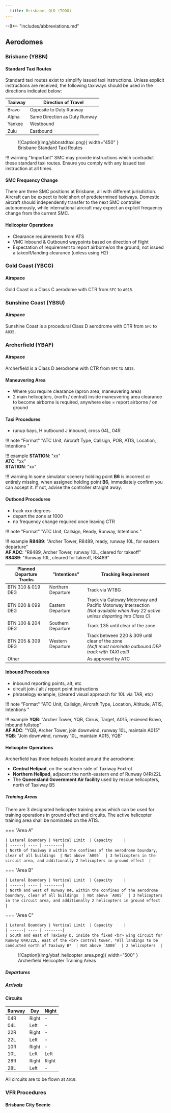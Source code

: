 ```yaml
---
  title: Brisbane, QLD (TODO)
---
```


--8<-- "includes/abbreviations.md"

## Aerodomes
### Brisbane (YBBN)
#### Standard Taxi Routes

Standard taxi routes exist to simplify issued taxi instructions. Unless explicit instructions are received, the following taxiways should be used in the directions indicated below:

| Taxiway | Direction of Travel |
| ------- | ------------------- |
| Bravo | Opposite to Duty Runway |
| Alpha | Same Direction as Duty Runway |
| Yankee | Westbound |
| Zulu | Eastbound |

<figure markdown>
![Caption](img/ybbnstdtaxi.png){ width="450" }
    <figcaption>Brisbane Standard Taxi Routes</figcaption>
</figure>

!!! warning "Important"
    SMC may provide instructions which contradict these standard taxi routes. Ensure you comply with any issued taxi instruction at all times.

#### SMC Frequency Change

There are three SMC positions at Brisbane, all with different jurisdiction. Aircraft can be expect to hold short of predetermined taxiways. Domestic aircraft should independently transfer to the next SMC controller autonomously, while international aircraft may expect an explicit frequency change from the current SMC.

#### Helicopter Operations
- Clearance requirements from ATS
- VMC Inbound & Outbound waypoints based on direction of flight
- Expectation of requirement to report airborne/on the ground, not issued a takeoff/landing clearance (unless using H2)

### Gold Coast (YBCG)
#### Airspace
Gold Coast is a Class C aerodome with CTR from `SFC` to `A015`.

### Sunshine Coast (YBSU)
#### Airspace
Sunshine Coast is a procedural Class D aerodrome with CTR from `SFC` to `A035`.

### Archerfield (YBAF)
#### Airspace
Archerfield is a Class D aerodrome with CTR from `SFC` to `A015`.

#### Maneuvering Area
- Where you require clearance (apron area, maneuvering area)
- 2 main helicopters, (north / central) inside maneuvering area clearance to become airborne is required, anywhere else = report airborne / on ground

#### Taxi Procedures
- runup bays, H outbound J inbound, cross 04L, 04R

!!! note "Format"
    "<span class='placeholder'>ATC Unit</span>, <span class='placeholder'>Aircraft Type, Callsign</span>, <span class='placeholder'>POB</span>, <span class='placeholder'>ATIS</span>,
    <span class='placeholder'>Location</span>, <span class='placeholder'>Intentions</span> "

!!! example
    **STATION**: "xx"  
    **ATC**: "xx"    
    **STATION**: "xx"  

!!! warning
    In some simulator scenery holding point **B6** is incorrect or entirely missing, when assigned holding point **B6**, immediately confirm you can accept it. If not, advise the controller straight away.

#### Outbond Procedures
- track xxx degrees
- depart the zone at 1000
- no frequency change required once leaving CTR

!!! note "Format"
    "<span class='placeholder'>ATC Unit</span>, <span class='placeholder'>Callsign</span>, <span class='placeholder'>Ready</span>, <span class='placeholder'>Runway</span>,
     <span class='placeholder'>Intentions</span> "  

!!! example
    **R8489**: "Archer Tower, R8489, ready, runway 10L, for eastern departure"  
    **AF ADC**: "R8489, Archer Tower, runway 10L, cleared for takeoff"      
    **R8489**: "Runway 10L, cleared for takeoff, R8489"  

| Planned Departure Tracks | "Intentions"   | Tracking Requirement | 
| ---------------      | ---------      | ----------           | 
| BTN 310 & 019 DEG    | Northern Departure | Track via WTBG | 
| BTN 020 & 099 DEG    | Eastern <br> Departure  | Track via Gateway Motorway and Pacific Motorway Intersection<br>*(Not available when Rwy 22 active unless departing into Class C)* | 
| BTN 100 & 204 DEG    | Southern Departure | Track 135 until clear of the zone |
| BTN 205 & 309 DEG    | Western Departure  | Track between 220 & 309 until clear of the zone<br>*(Acft must nominate outbound DEP track with TAXI call)* |
| Other                |                    | As approved by ATC

#### Inbound Procedures
- inbound reporting points, alt, etc
- circuit join / alt / report point instructions
- phraselogy example, (cleared visual approach for 10L via TAR, etc)

!!! note "Format"
    "<span class='placeholder'>ATC Unit</span>, <span class='placeholder'>Callsign, Aircraft Type</span>, <span class='placeholder'>Location</span>, <span class='placeholder'>Altitude</span>, <span class='placeholder'>ATIS</span>, <span class='placeholder'>Intentions</span> "  

!!! example
    **YQB**: "Archer Tower, YQB, Cirrus, Target, A015, recieved Bravo, inbound fullstop"  
    **AF ADC**: "YQB, Archer Tower, join downwind, runway 10L, maintain A015"      
    **YQB**: "Join downwind, runway 10L, maintain A015, YQB"  

#### Helicopter Operations

Archerfield has three helipads located around the aerodrome:

- **Central Helipad**, on the southern side of Taxiway Foxtrot
- **Northern Helipad**, adjacent the north-eastern end of Runway 04R/22L
- The **Queensland Government Air facility** used by rescue helicopters, north of Taxiway B5

##### Training Areas

There are 3 designated helicopter training areas which can be used for training operations in ground effect and circuits. The active helicopter training area shall be nominated on the ATIS.

=== "Area A"

    | Lateral Boundary | Vertical Limit  | Capacity     |
    | ------| ---- | --------|
    | North of Taxiway B within the confines of the aerodrome boundary, clear of all buildings  | Not above `A005`  | 3 helicopters in the circuit area, and additionally 2 helicopters in ground effect  |

=== "Area B"

    | Lateral Boundary | Vertical Limit  | Capacity     |
    | ------| ---- | --------|
    | North and west of Runway 04L within the confines of the aerodrome boundary, clear of all buildings  | Not above `A005`  | 3 helicopters in the circuit area, and additionally 2 helicopters in ground effect  |

=== "Area C"

    | Lateral Boundary | Vertical Limit  | Capacity     |
    | ------| ---- | --------|
    | South and east of Taxiway D, inside the fixed <br> wing circuit for Runway 04R/22L, east of the <br> control tower, *All landings to be conducted north of Taxiway B*  | Not above `A008`  | 2 helicopters  |

<figure markdown>
![Caption](img/ybaf_helicopter_area.png){ width="500" }
    <figcaption>Archerfield Helicopter Training Areas</figcaption>
</figure>

##### Departures

##### Arrivals


#### Circuits

| Runway | Day  | Night |
| ----------------| --------- | ---------- |
| 04R             | Right | -  |
| 04L             | Left  | -  |
| 22R             | Right | -  |
| 22L             | Left  | -  |
| 10R             | Right | -  |
| 10L             | Left  | Left  |
| 28R             | Right | Right |
| 28L             | Left  | -  |

All circuits are to be flown at `A010`.

### VFR Procedures
#### Brisbane City Scenic